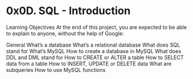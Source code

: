 # 0x0D. SQL - Introduction

Learning Objectives
At the end of this project, you are expected to be able to explain to anyone, without the help of Google:

General
What’s a database
What’s a relational database
What does SQL stand for
What’s MySQL
How to create a database in MySQL
What does DDL and DML stand for
How to CREATE or ALTER a table
How to SELECT data from a table
How to INSERT, UPDATE or DELETE data
What are subqueries
How to use MySQL functions